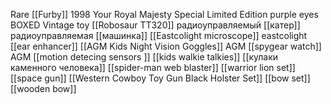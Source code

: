Rare [[Furby]] 1998 Your Royal Majesty Special Limited Edition purple eyes BOXED Vintage toy
[[Robosaur TT320]]
радиоуправляемый [[катер]]
радиоуправляемая [[машинка]]
[[Eastcolight microscope]]
eastcolight [[ear enhancer]]
[[AGM Kids Night Vision Goggles]]
AGM [[spygear watch]]
AGM [[motion detecing sensors ]]
[[kids walkie talkies]]
[[кулаки каменного человека]]
[[spider-man web blaster]]
[[warrior lion set]]
[[space gun]]
[[Western Cowboy Toy Gun Black Holster Set]]
[[bow set]]
[[wooden bow]]